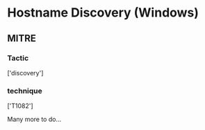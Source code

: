 # Hostname Discovery (Windows)

## MITRE

### Tactic
['discovery']

### technique
['T1082']

Many more to do...

